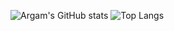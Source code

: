 ![Argam's GitHub stats](https://github-readme-stats.vercel.app/api?username=Argam11&show_icons=true&bg_color=00000000)
![Top Langs](https://github-readme-stats.vercel.app/api/top-langs/?username=Argam11&layout=compact)
